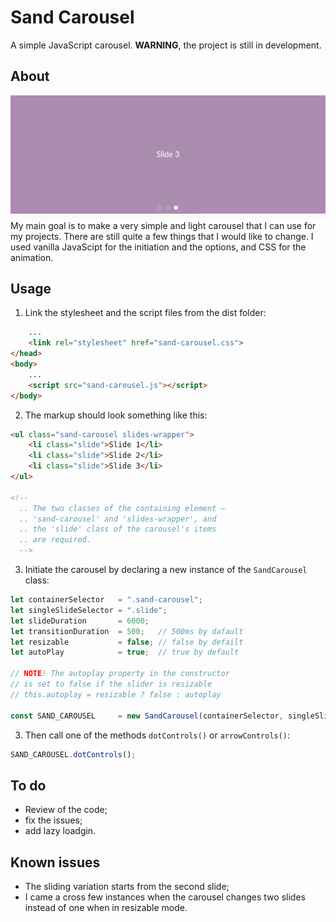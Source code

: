 # Sand Carousel
A simple JavaScript carousel.
**WARNING**, the project is still in development.

## About
![A screen shot of the carousel](/demo/demo-picture.png "The Sand Carousel with dot controls, in pink")
My main goal is to make a very simple and light carousel that I can use for my projects. There are still quite a few things that I would like to change. I used vanilla JavaScipt for the initiation and the options, and CSS for the animation.

## Usage
1. Link the stylesheet and the script files from the dist folder:
```html
    ...
    <link rel="stylesheet" href="sand-carousel.css">
</head>
<body>
    ...
    <script src="sand-carousel.js"></script>
</body>
```
2. The markup should look something like this:
```html
<ul class="sand-carousel slides-wrapper">
	<li class="slide">Slide 1</li>
	<li class="slide">Slide 2</li>
	<li class="slide">Slide 3</li>
</ul>

<!--
  .. The two classes of the containing element —
  .. 'sand-carousel' and 'slides-wrapper', and
  .. the 'slide' class of the carousel's items
  .. are required.
  -->
```
3. Initiate the carousel by declaring a new instance of the `SandCarousel` class:
```js
let containerSelector   = ".sand-carousel";
let singleSlideSelector	= ".slide";
let slideDuration       = 6000;
let transitionDuration	= 500;	 // 500ms by dafault
let resizable           = false; // false by defailt
let autoPlay            = true;  // true by default

// NOTE! The autoplay property in the constructor
// is set to false if the slider is resizable
// this.autoplay = resizable ? false : autoplay

const SAND_CAROUSEL     = new SandCarousel(containerSelector, singleSlideSelector, slideDuration, transitionDuration, resizable, autoPlay);
```
3. Then call one of the methods `dotControls()` or `arrowControls()`:
```js
SAND_CAROUSEL.dotControls();
```

## To do
- Review of the code;
- fix the issues;
- add lazy loadgin.

## Known issues
- The sliding variation starts from the second slide;
- I came a cross few instances when the carousel changes two slides instead of one when in resizable mode.